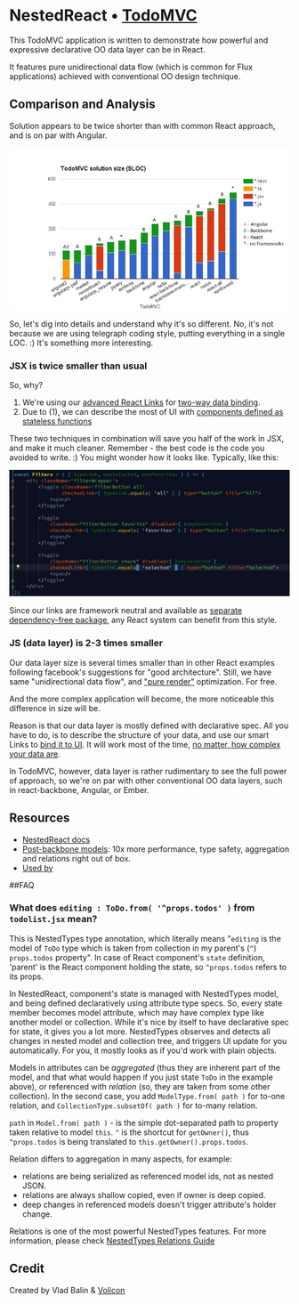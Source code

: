 # NestedReact • [TodoMVC](http://todomvc.com)

This TodoMVC application is written to demonstrate how powerful and expressive declarative OO data layer can be in React.

It features pure unidirectional data flow (which is common for Flux applications) achieved with conventional OO design
technique.

## Comparison and Analysis

Solution appears to be twice shorter than with common React approach,
and is on par with Angular.

![TodoMVC SLOC size comparison](SLOC-comparison.jpg)

So, let's dig into details and understand why it's so different. No, it's not because we are using telegraph coding style,
putting everything in a single LOC. :) It's something more interesting.

### JSX is twice smaller than usual

So, why?

1. We're using our [advanced React Links](https://github.com/Volicon/NestedReact#two-way-data-binding) for [two-way data binding](/docs/databinding.md).
2. Due to (1), we can describe the most of UI with [components defined as stateless functions](https://facebook.github.io/react/docs/reusable-components.html#stateless-functions)

These two techniques in combination will save you half of the work in JSX, and make it much cleaner.
Remember - the best code is the code you avoided to write. :) You might wonder how it looks like.
Typically, like this:

![](pure-components.jpg)

Since our links are framework neutral and available as [separate dependency-free package](https://github.com/Volicon/valuelink),
any React system can benefit from this style. 

### JS (data layer) is 2-3 times smaller

Our data layer size is several times smaller than
in other React examples following facebook's suggestions for "good architecture".
Still, we have same "unidirectional data flow", and ["pure render"](https://github.com/Volicon/NestedReact#props-specs-and-pure-render-optimization)
optimization. For free.

And the more complex application will become, the more noticeable this difference in size will be. 

Reason is that our data layer is mostly defined with declarative spec.
All you have to do, is to describe the structure of your data, 
and use our smart Links to [bind it to UI](/docs/databinding.md).
It will work most of the time, [no matter, how complex your data are](https://github.com/Volicon/NestedTypes/blob/master/docs/RelationsGuide.md).

In TodoMVC, however, data layer is rather rudimentary to see the full power of approach, so
we're on par with other conventional OO data layers, such in react-backbone,
  Angular, or Ember. 

## Resources

- [NestedReact docs](https://github.com/Volicon/NestedReact)
- [Post-backbone models](https://github.com/Volicon/NestedTypes): 10x more performance, type safety, aggregation and relations right out of box. 
- [Used by](http://www.volicon.com/)

##FAQ
### What does `editing : ToDo.from( '^props.todos' )` from `todolist.jsx` mean?

This is NestedTypes type annotation, which literally means "`editing` is the model of `ToDo` type which is taken from 
collection in my parent's (`^`) `props.todos` property". In case of React component's `state` definition, 
'parent' is the React component holding the state, so `^props.todos` refers to its props. 

In NestedReact, component's state is managed with NestedTypes model, and being defined declaratively using 
attribute type specs. So, every state member becomes model attribute, which may have complex type like another
 model or collection. While it's nice by itself to have declarative spec for state, it gives you a lot more. NestedTypes observes and detects all
changes in nested model and collection tree, and triggers UI update for you automatically. For you, it mostly looks as if
   you'd work with plain objects.

Models in attributes can be _aggregated_ (thus they are inherent part of the model, and that what would happen if you just state `ToDo`
in the example above), or referenced with _relation_ (so, they are taken from some other collection). In the second case,
you add `ModelType.from( path )` for to-one relation, and `CollectionType.subsetOf( path )` for to-many relation.  

`path` in `Model.from( path )` - is the simple dot-separated path to property taken relative to model `this`. `^` is the 
shortcut for `getOwner()`, thus `^props.todos` is being translated to `this.getOwner().props.todos`.

Relation differs to aggregation in many aspects, for example:
 - relations are being serialized as referenced model ids, not as nested JSON.
 - relations are always shallow copied, even if owner is deep copied.
 - deep changes in referenced models doesn't trigger attribute's holder change.

Relations is one of the most powerful NestedTypes features. For more information, please 
check [NestedTypes Relations Guide](https://github.com/Volicon/NestedTypes/blob/master/docs/RelationsGuide.md)

## Credit

Created by Vlad Balin & [Volicon](http://www.volicon.com/)
